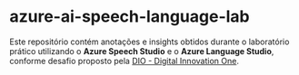 # azure-ai-speech-language-lab
Este repositório contém anotações e insights obtidos durante o laboratório prático utilizando o **Azure Speech Studio** e o **Azure Language Studio**, conforme desafio proposto pela [DIO - Digital Innovation One](https://www.dio.me/).
